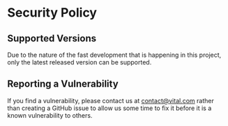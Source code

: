 # Security Policy

## Supported Versions

Due to the nature of the fast development that is happening in this project, only the latest released version can be supported.

## Reporting a Vulnerability

If you find a vulnerability, please contact us at contact@vital.com rather than creating a GitHub issue to allow us some time to fix it before it is a known vulnerability to others.


